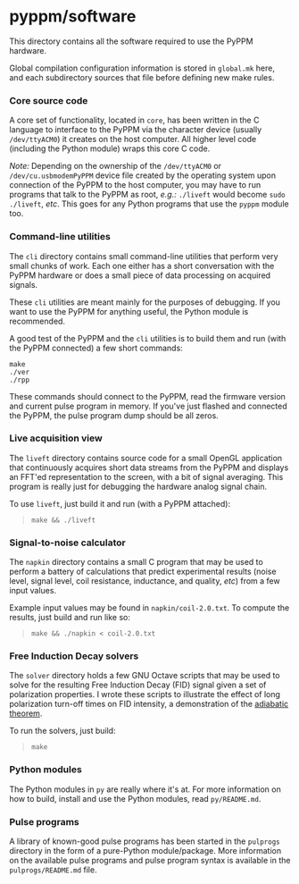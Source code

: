 # pyppm/software

This directory contains all the software required to use the PyPPM hardware.

Global compilation configuration information is stored in `global.mk` here,
and each subdirectory sources that file before defining new make rules.

### Core source code

A core set of functionality, located in `core`, has been written in the C
language to interface to the PyPPM via the character device (usually
`/dev/ttyACM0`) it creates on the host computer. All higher level code
(including the Python module) wraps this core C code.

*Note:* Depending on the ownership of the `/dev/ttyACM0` or
`/dev/cu.usbmodemPyPPM` device file created by the operating system upon
connection of the PyPPM to the host computer, you may have to run programs
that talk to the PyPPM as root, _e.g.:_ `./liveft` would become
`sudo ./liveft`, _etc_. This goes for any Python programs that
use the `pyppm` module too.

### Command-line utilities

The `cli` directory contains small command-line utilities that perform very
small chunks of work. Each one either has a short conversation with the
PyPPM hardware or does a small piece of data processing on acquired
signals.

These `cli` utilities are meant mainly for the purposes of debugging. If you
want to use the PyPPM for anything useful, the Python module is recommended.

A good test of the PyPPM and the `cli` utilities is to build them and run
(with the PyPPM connected) a few short commands:

```
make
./ver
./rpp
```

These commands should connect to the PyPPM, read the firmware version and
current pulse program in memory. If you've just flashed and connected the
PyPPM, the pulse program dump should be all zeros.

### Live acquisition view

The `liveft` directory contains source code for a small OpenGL application that
continuously acquires short data streams from the PyPPM and displays an FFT'ed
representation to the screen, with a bit of signal averaging. This program is
really just for debugging the hardware analog signal chain.

To use `liveft`, just build it and run (with a PyPPM attached):

> `make && ./liveft`

### Signal-to-noise calculator

The `napkin` directory contains a small C program that may be used to perform
a battery of calculations that predict experimental results (noise level,
signal level, coil resistance, inductance, and quality, _etc_) from a few
input values.

Example input values may be found in `napkin/coil-2.0.txt`. To compute the
results, just build and run like so:

> `make && ./napkin < coil-2.0.txt`

### Free Induction Decay solvers

The `solver` directory holds a few GNU Octave scripts that may be used to
solve for the resulting Free Induction Decay (FID) signal given a set of
polarization properties. I wrote these scripts to illustrate the effect of
long polarization turn-off times on FID intensity, a demonstration of the
[adiabatic theorem](http://en.wikipedia.org/wiki/Adiabatic_theorem).

To run the solvers, just build:

> `make`

### Python modules

The Python modules in `py` are really where it's at. For more information on
how to build, install and use the Python modules, read `py/README.md`.

### Pulse programs

A library of known-good pulse programs has been started in the `pulprogs`
directory in the form of a pure-Python module/package. More information on
the available pulse programs and pulse program syntax is available in the
`pulprogs/README.md` file.


